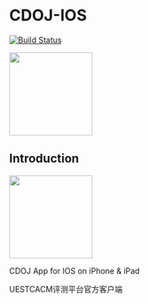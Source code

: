 # CDOJ-IOS
[![Build Status](https://travis-ci.org/UESTC-ACM/cdoj-ios.svg?branch=master)](https://travis-ci.org/UESTC-ACM/cdoj-ios)

<a href="https://itunes.apple.com/app/cdoj/id1147018708"><img src="http://blog.qkteam.com/resources/AppStoreBadge.png" width="150px"></a>

## Introduction
<img src="https://raw.githubusercontent.com/UESTC-ACM/CDOJ-IOS/master/doc/AppIcon.png" width="150px">

CDOJ App for IOS on iPhone & iPad

UESTCACM评测平台官方客户端

